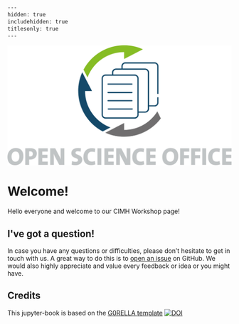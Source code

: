 
```{toctree}
---
hidden: true
includehidden: true
titlesonly: true
---
```

![oso logo](static/oso_logo.jpg)

# Welcome!

Hello everyone and welcome to our CIMH Workshop page!

## I've got a question!

In case you have any questions or difficulties, please don’t hesitate to get in touch with
us. A great way to do this is to [open an issue](https://github.com/JohannesWiesner/workshop_cimh/issues) on GitHub.
We would also highly appreciate and value every feedback or idea or you
might have.

## Credits

This jupyter-book is based on the [G0RELLA template](https://github.com/G0RELLA/gorella_base) [![DOI](https://zenodo.org/badge/DOI/10.5281/zenodo.4279400.svg)](https://doi.org/10.5281/zenodo.4279400)
